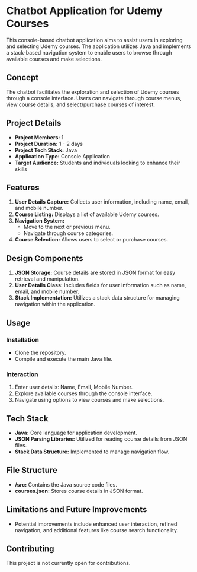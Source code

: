 # Chatbot Application for Udemy Courses

This console-based chatbot application aims to assist users in exploring and selecting Udemy courses. The application utilizes Java and implements a stack-based navigation system to enable users to browse through available courses and make selections.

## Concept
The chatbot facilitates the exploration and selection of Udemy courses through a console interface. Users can navigate through course menus, view course details, and select/purchase courses of interest.

## Project Details
- **Project Members:** 1
- **Project Duration:** 1 - 2 days
- **Project Tech Stack:** Java
- **Application Type:** Console Application
- **Target Audience:** Students and individuals looking to enhance their skills

## Features
1. **User Details Capture:** Collects user information, including name, email, and mobile number.
2. **Course Listing:** Displays a list of available Udemy courses.
3. **Navigation System:**
    - Move to the next or previous menu.
    - Navigate through course categories.
4. **Course Selection:** Allows users to select or purchase courses.

## Design Components
1. **JSON Storage:** Course details are stored in JSON format for easy retrieval and manipulation.
2. **User Details Class:** Includes fields for user information such as name, email, and mobile number.
3. **Stack Implementation:** Utilizes a stack data structure for managing navigation within the application.

## Usage
### Installation
- Clone the repository.
- Compile and execute the main Java file.

### Interaction
1. Enter user details: Name, Email, Mobile Number.
2. Explore available courses through the console interface.
3. Navigate using options to view courses and make selections.

## Tech Stack
- **Java:** Core language for application development.
- **JSON Parsing Libraries:** Utilized for reading course details from JSON files.
- **Stack Data Structure:** Implemented to manage navigation flow.

## File Structure
- **/src:** Contains the Java source code files.
- **courses.json:** Stores course details in JSON format.

## Limitations and Future Improvements
- Potential improvements include enhanced user interaction, refined navigation, and additional features like course search functionality.

## Contributing
This project is not currently open for contributions.
